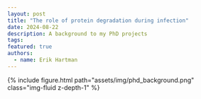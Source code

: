 ```yaml
---
layout: post
title: "The role of protein degradation during infection"
date: 2024-08-22
description: A background to my PhD projects
tags: 
featured: true
authors:
  - name: Erik Hartman
---
```



{% include figure.html path="assets/img/phd_background.png" class="img-fluid z-depth-1" %}

